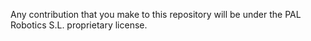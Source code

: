 Any contribution that you make to this repository will
be under the PAL Robotics S.L. proprietary license.